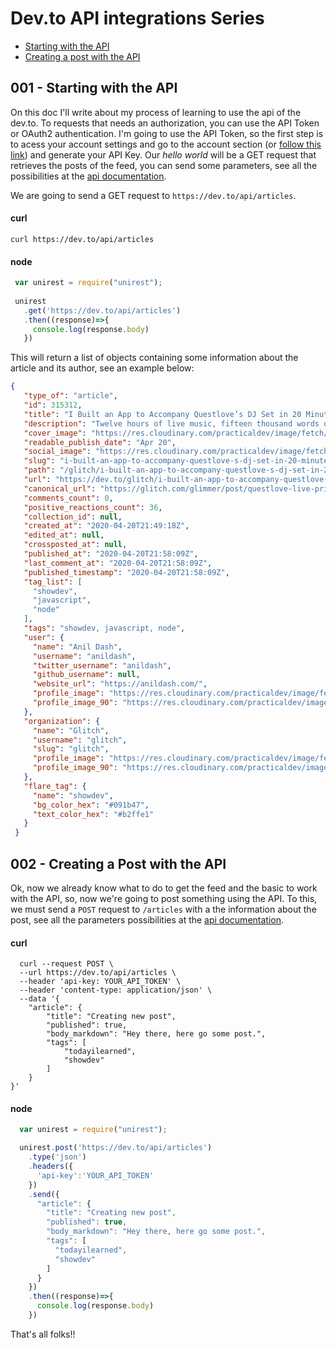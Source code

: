 # Dev.to API integrations Series

  - [Starting with the API](#001---starting-with-the-api)
  - [Creating a post with the API](#002---creating-a-post-with-the-api)


## 001 - Starting with the API

On this doc I'll write about my process of learning to use the api of the dev.to. To requests that needs an authorization, you can use the API Token or OAuth2 authentication. I'm going to use the API Token, so the first step is to acess your account settings and go to the account section (or [follow this link](https://dev.to/settings/account)) and generate your API Key. Our *hello world* will be a GET request that retrieves the posts of the feed, you can send some parameters, see all the possibilities at the [api documentation](https://docs.dev.to/api/#operation/getArticles).

We are going to send a GET request to `https://dev.to/api/articles`.

#### curl
 ```shell
 curl https://dev.to/api/articles
 ```
#### node

 ```javascript
  var unirest = require("unirest");
  
  unirest
    .get('https://dev.to/api/articles')
    .then((response)=>{
      console.log(response.body)
    })
 ```
 This will return a list of objects containing some information about the article and its author, see an example below:
 
 ```json
 {
    "type_of": "article",
    "id": 315312,
    "title": "I Built an App to Accompany Questlove’s DJ Set in 20 Minutes",
    "description": "Twelve hours of live music, fifteen thousand words of commentary, one Glitch app",
    "cover_image": "https://res.cloudinary.com/practicaldev/image/fetch/s--cdWtimkP--/c_imagga_scale,f_auto,fl_progressive,h_420,q_auto,w_1000/https://dev-to-uploads.s3.amazonaws.com/i/ixvv8wylkr9xwp4b2jvw.png",
    "readable_publish_date": "Apr 20",
    "social_image": "https://res.cloudinary.com/practicaldev/image/fetch/s--eouLbf3o--/c_imagga_scale,f_auto,fl_progressive,h_500,q_auto,w_1000/https://dev-to-uploads.s3.amazonaws.com/i/ixvv8wylkr9xwp4b2jvw.png",
    "slug": "i-built-an-app-to-accompany-questlove-s-dj-set-in-20-minutes-5ep4",
    "path": "/glitch/i-built-an-app-to-accompany-questlove-s-dj-set-in-20-minutes-5ep4",
    "url": "https://dev.to/glitch/i-built-an-app-to-accompany-questlove-s-dj-set-in-20-minutes-5ep4",
    "canonical_url": "https://glitch.com/glimmer/post/questlove-live-prince-music-notes-app",
    "comments_count": 0,
    "positive_reactions_count": 36,
    "collection_id": null,
    "created_at": "2020-04-20T21:49:18Z",
    "edited_at": null,
    "crossposted_at": null,
    "published_at": "2020-04-20T21:58:09Z",
    "last_comment_at": "2020-04-20T21:58:09Z",
    "published_timestamp": "2020-04-20T21:58:09Z",
    "tag_list": [
      "showdev",
      "javascript",
      "node"
    ],
    "tags": "showdev, javascript, node",
    "user": {
      "name": "Anil Dash",
      "username": "anildash",
      "twitter_username": "anildash",
      "github_username": null,
      "website_url": "https://anildash.com/",
      "profile_image": "https://res.cloudinary.com/practicaldev/image/fetch/s--5QdTfjfY--/c_fill,f_auto,fl_progressive,h_640,q_auto,w_640/https://dev-to-uploads.s3.amazonaws.com/uploads/user/profile_image/35740/7a2a5a03-9913-4a5d-a5d8-d89881c5de32.jpg",
      "profile_image_90": "https://res.cloudinary.com/practicaldev/image/fetch/s--_jstlNmz--/c_fill,f_auto,fl_progressive,h_90,q_auto,w_90/https://dev-to-uploads.s3.amazonaws.com/uploads/user/profile_image/35740/7a2a5a03-9913-4a5d-a5d8-d89881c5de32.jpg"
    },
    "organization": {
      "name": "Glitch",
      "username": "glitch",
      "slug": "glitch",
      "profile_image": "https://res.cloudinary.com/practicaldev/image/fetch/s--rVDCwPJW--/c_fill,f_auto,fl_progressive,h_640,q_auto,w_640/https://dev-to-uploads.s3.amazonaws.com/uploads/organization/profile_image/609/d36daa95-5d60-4559-a0cd-f234d10ef61d.png",
      "profile_image_90": "https://res.cloudinary.com/practicaldev/image/fetch/s--S4GfcNfo--/c_fill,f_auto,fl_progressive,h_90,q_auto,w_90/https://dev-to-uploads.s3.amazonaws.com/uploads/organization/profile_image/609/d36daa95-5d60-4559-a0cd-f234d10ef61d.png"
    },
    "flare_tag": {
      "name": "showdev",
      "bg_color_hex": "#091b47",
      "text_color_hex": "#b2ffe1"
    }
  }
 ```

## 002 - Creating a Post with the API

   Ok, now we already know what to do to get the feed and the basic to work with the API, so, now we're going to post something using the API. To this, we must send a `POST` request to `/articles` with a the information about the post, see all the parameters possibilities at the [api documentation](https://docs.dev.to/api/).

#### curl

```shell
  curl --request POST \
  --url https://dev.to/api/articles \
  --header 'api-key: YOUR_API_TOKEN' \
  --header 'content-type: application/json' \
  --data '{
	"article": {
		"title": "Creating new post",
		"published": true,
		"body_markdown": "Hey there, here go some post.",
		"tags": [
			"todayilearned",
			"showdev"
		]
	}
}'
```

#### node

```javascript
  var unirest = require("unirest");

  unirest.post('https://dev.to/api/articles')
    .type('json')
    .headers({
      'api-key':'YOUR_API_TOKEN'
    })
    .send({
      "article": {
        "title": "Creating new post",
        "published": true,
        "body_markdown": "Hey there, here go some post.",
        "tags": [
          "todayilearned",
          "showdev"
        ]
      }
    })
    .then((response)=>{
      console.log(response.body)
    })
```
  That's all folks!!